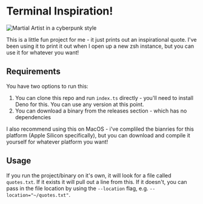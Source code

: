 # Terminal Inspiration!

![Martial Artist in a cyberpunk style]("./artist.png")

This is a little fun project for me - it just prints out an inspirational quote. I've been using it to print it out when I open up a new zsh instance, but you can use it for whatever you want!

## Requirements

You have two options to run this:

1. You can clone this repo and run `index.ts` directly - you'll need to install Deno for this. You can use any version at this point.
2. You can download a binary from the releases section - which has no dependencies

I also recommend using this on MacOS - i've compliled the bianries for this platform (Apple Silicon specifically), but you can download and compile it yourself for whatever platform you want!

## Usage

If you run the project/binary on it's own, it will look for a file called `quotes.txt`. If it exists it will pull out a line from this. If it doesn't, you can pass in the file location by using the `--location` flag, e.g. `--location="~/quotes.txt"`.
